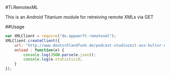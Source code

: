 #Ti.RemotexML


This is an Android Titanium module for retreiving remote XMLs via GET

##Usage

```javascript
var XMLClient = require("de.appwerft.remotexml");
XMLClient.createClient({
    url: "http://www.deutschlandfunk.de/podcast-studiozeit-aus-kultur-und-sozialwissenschaften.1149.de.podcast.xml",
    onload : function(e) {
        console.log(JSON.parse(e.json));
        console.log(e.statistics);
    }
});